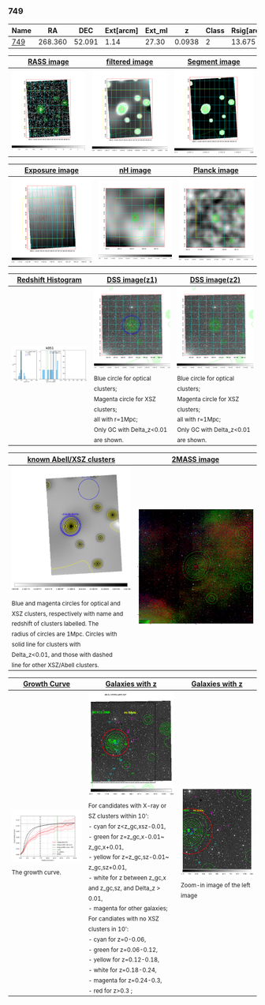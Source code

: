<div STYLE="page-break-after: always;"></div>

### 749

|Name          |RA          |DEC      | Ext[arcm] | Ext_ml | z    | Class| Rsig[arcmin] | CRsig[c/s] | CR500[c/s] | R500[Mpc] |L500[erg/s]|F500[erg/s/cm^2]| M500[Msun]|Tx[keV]|beta|GC(XSZ,Delta_z<0.01)| GC(OPT,Delta_z<0.01)|GC|alias|
|--------------|------------|------------|---|---|-----------|--------|------|------|----|----|----|----|----|----|----|----|----|----|---|
|[749](script/749.md)     | 268.360       | 52.091       | 1.14    | 27.30   | 0.0938 | 2   | 13.675 |0.107 |0.099 |0.757 |3.977e+43 |1.798e-12 |1.349e+14 |2.652 |0.508 |MCXC, |Wen, |MCXC, |k051|

|[RASS image](../image/749/749_img.pdf)|[filtered image](../image/749/749_fil.pdf)|[Segment image](../image/749/749_seg.pdf)|
|-------------------|--------------------|-------------------|
| <img src="../image/749/749_img.png" width="300">  | <img src="../image/749/749_fil.png" width="300">   | <img src="../image/749/749_seg.png" width="300">  |

|[Exposure image](../image/749/749_mex.pdf)| [nH image](../image/749/749_nh.pdf)| [Planck image](../image/749/749_p.pdf)|
|-------------------|--------------------|-------------------|
|<img src="../image/749/749_mex.png" width="300">   | <img src="../image/749/749_nh.png" width="300">    | <img src="../image/749/749_p.png" width="300"> |

|[Redshift Histogram](../image/749/749_zg.pdf) | [DSS image(z1)](../image/749/749_dss_z1.pdf)      |  [DSS image(z2)](../image/749/749_dss_z2.pdf)    |
|-------------------|--------------------|-------------------|
|<img src="../image/749/749_zg.png" width="300"> |<img src="../image/749/749_dss_z1.png" width="300"> <sub><br>Blue circle for optical clusters; <br>Magenta circle for XSZ clusters; <br>all with r=1Mpc; <br>Only GC with Delta_z<0.01 are shown. </sub>| <img src="../image/749/749_dss_z2.png" width="300"><sub><br>Blue circle for optical clusters; <br>Magenta circle for XSZ clusters; <br>all with r=1Mpc; <br>Only GC with Delta_z<0.01 are shown. </sub> |

|[known Abell/XSZ clusters](../image/749/749_m.pdf) | [2MASS image](../image/749/749_2mass.pdf)      |
|-------------------|-------------------|
|<img src=../image/749/749_m.png width="300"> <sub><br>Blue and magenta circles for optical and <br>XSZ clusters, respectively with name and <br>redshift of clusters labelled. The <br>radius of circles are 1Mpc. Circles with <br>solid line for clusters with <br>Delta_z<0.01, and those with dashed <br>line for other XSZ/Abell clusters.        </sub>|<img src="../image/749/749_2mass.png" width="300">  |

|[Growth Curve](../image/749/749_gca_all.png) |[Galaxies with z](../image/749/749_opt_ned.pdf) |[Galaxies with z](../image/749/749_opt_ned_zoom.pdf) |
|-------------------|-------------------|-------------------|
| <img src="../image/749/749_gca_all.png" width="300"> <sub><br>The growth curve.</sub>| <img src=../image/749/749_opt_ned.png width="300"> <br><sub> For candidates with X-ray or SZ clusters within 10': <br> - cyan for z<z_gc,xsz-0.01, <br> - green for z=z_gc,x-0.01~ z_gc,x+0.01, <br> - yellow for z=z_gc,sz-0.01~ z_gc,sz+0.01, <br> - white for z between z_gc,x and z_gc,sz, and Delta_z > 0.01, <br> - magenta for other galaxies; <br>For candiates with no XSZ clusters in 10': <br> - cyan for z=0-0.06, <br> - green for z=0.06-0.12, <br> - yellow for z=0.12-0.18, <br> - white for z=0.18-0.24, <br> - magenta for z=0.24-0.3, <br> - red for z>0.3 ;  </sub>|<img src=../image/749/749_opt_ned_zoom.png width="300">  <br><sub> Zoom-in image of the left image</sub>|




